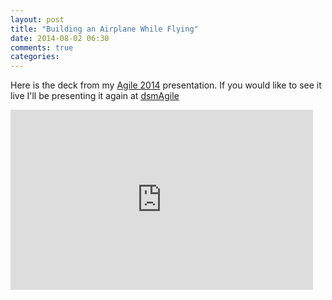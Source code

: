 ```yaml
---
layout: post
title: "Building an Airplane While Flying"
date: 2014-08-02 06:30
comments: true
categories: 
---
```


Here is the deck from my <a href="http://agile2014.sched.org/event/e1fccc9283f8fa229f154da3f7eb63f6#.U9zLm41dVy8">Agile 2014</a> presentation.
If you would like to see it live I'll be presenting it again at <a href="http://dsmagile.agileiowa.org/">dsmAgile</a>

<div class="videoWrapper">
<iframe src="https://docs.google.com/presentation/d/13ykd_jO18gOzQZ9zvwsCQI78nygWVwoyUjHdhINX9sA/embed?start=false&loop=false&delayms=3000" frameborder="0" width="484" height="288" allowfullscreen="true" mozallowfullscreen="true" webkitallowfullscreen="true"></iframe> 
</div>
